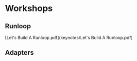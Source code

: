# Workshops

## Runloop

[Let's Build A Runloop.pdf](keynotes/Let's Build A Runloop.pdf)

## Adapters